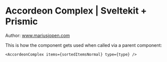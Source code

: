 # Accordeon Complex | Sveltekit + Prismic
Author: www.mariusjopen.com


This is how the component gets used when called via a parent component:
````
<AccordeonComplex items={sortedItemsNormal} type={type} />
````
